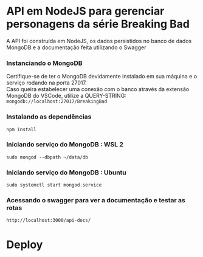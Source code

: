 # API em NodeJS para gerenciar personagens da série Breaking Bad
A API foi construída em NodeJS, os dados persistidos no banco de dados MongoDB e a documentação feita utilizando o Swagger
### Instanciando o MongoDB
Certifique-se de ter o MongoDB devidamente instalado em sua máquina e o serviço rodando na porta 27017.</br>
Caso queira estabelecer uma conexão com o banco através da extensão MongoDB do VSCode, utilize a QUERY-STRING: `mongodb://localhost:27017/BreakingBad`
### Instalando as dependências
    npm install
### Iniciando serviço do MongoDB : WSL 2
    sudo mongod --dbpath ~/data/db
### Iniciando serviço do MongoDB : Ubuntu
    sudo systemctl start mongod.service
### Acessando o swagger para ver a documentação e testar as rotas
    http://localhost:3000/api-docs/
# Deploy
